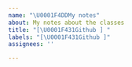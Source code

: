 ```yaml
---
name: "\U0001F4DDMy notes"
about: My notes about the classes
title: "[\U0001F431Github ] "
labels: "[\U0001F431Github ]"
assignees: ''

---
```


##

